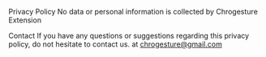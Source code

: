 Privacy Policy
No data or personal information is collected by Chrogesture Extension

Contact
If you have any questions or suggestions regarding this privacy policy, do not hesitate to contact us. at chrogesture@gmail.com
